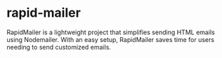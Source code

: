 # rapid-mailer
RapidMailer is a lightweight project that simplifies sending HTML emails using Nodemailer. With an easy setup, RapidMailer saves time for users needing to send customized emails.
